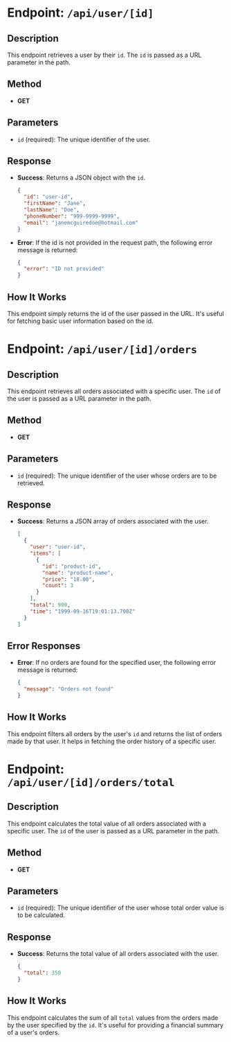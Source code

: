# Endpoint: `/api/user/[id]`

## Description

This endpoint retrieves a user by their `id`. The `id` is passed as a URL parameter in the path.

## Method

- **GET**

## Parameters

- `id` (required): The unique identifier of the user.

## Response

- **Success**: Returns a JSON object with the `id`.

  ```json
  {
    "id": "user-id",
    "firstName": "Jane",
    "lastName": "Doe",
    "phoneNumber": "999-9999-9999",
    "email": "janemcguiredoe@hotmail.com"
  }
  ```

- **Error**: If the id is not provided in the request path, the following error message is returned:

  ```json
  {
    "error": "ID not provided"
  }
  ```

## How It Works

This endpoint simply returns the id of the user passed in the URL. It's useful for fetching basic user information based on the id.

# Endpoint: `/api/user/[id]/orders`

## Description

This endpoint retrieves all orders associated with a specific user. The `id` of the user is passed as a URL parameter in the path.

## Method

- **GET**

## Parameters

- `id` (required): The unique identifier of the user whose orders are to be retrieved.

## Response

- **Success**: Returns a JSON array of orders associated with the user.

  ```json
  [
    {
      "user": "user-id",
      "items": [
        {
          "id": "product-id",
          "name": "product-name",
          "price": "18.00",
          "count": 3
        }
      ],
      "total": 999,
      "time": "1999-09-16T19:01:13.700Z"
    }
  ]
  ```

## Error Responses

- **Error**: If no orders are found for the specified user, the following error message is returned:
  ```json
  {
    "message": "Orders not found"
  }
  ```

## How It Works

This endpoint filters all orders by the user's `id` and returns the list of orders made by that user. It helps in fetching the order history of a specific user.

# Endpoint: `/api/user/[id]/orders/total`

## Description

This endpoint calculates the total value of all orders associated with a specific user. The `id` of the user is passed as a URL parameter in the path.

## Method

- **GET**

## Parameters

- `id` (required): The unique identifier of the user whose total order value is to be calculated.

## Response

- **Success**: Returns the total value of all orders associated with the user.

  ```json
  {
    "total": 350
  }
  ```

## How It Works

This endpoint calculates the sum of all `total` values from the orders made by the user specified by the `id`. It's useful for providing a financial summary of a user's orders.
